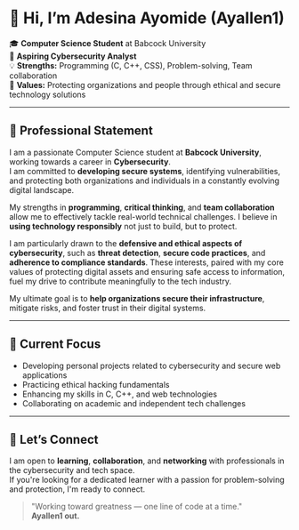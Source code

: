 # 👋 Hi, I’m Adesina Ayomide (Ayallen1)

🎓 **Computer Science Student** at Babcock University  
🔐 **Aspiring Cybersecurity Analyst**  
💡 **Strengths:** Programming (C, C++, CSS), Problem-solving, Team collaboration  
🎯 **Values:** Protecting organizations and people through ethical and secure technology solutions

---

## 🧾 Professional Statement

I am a passionate Computer Science student at **Babcock University**, working towards a career in **Cybersecurity**.  
I am committed to **developing secure systems**, identifying vulnerabilities, and protecting both organizations and individuals in a constantly evolving digital landscape.

My strengths in **programming**, **critical thinking**, and **team collaboration** allow me to effectively tackle real-world technical challenges. I believe in **using technology responsibly** not just to build, but to protect.

I am particularly drawn to the **defensive and ethical aspects of cybersecurity**, such as **threat detection**, **secure code practices**, and **adherence to compliance standards**. These interests, paired with my core values of protecting digital assets and ensuring safe access to information, fuel my drive to contribute meaningfully to the tech industry.

My ultimate goal is to **help organizations secure their infrastructure**, mitigate risks, and foster trust in their digital systems.

---

## 🚧 Current Focus

- Developing personal projects related to cybersecurity and secure web applications  
- Practicing ethical hacking fundamentals  
- Enhancing my skills in C, C++, and web technologies  
- Collaborating on academic and independent tech challenges

---

## 🤝 Let’s Connect

I am open to **learning**, **collaboration**, and **networking** with professionals in the cybersecurity and tech space.  
If you're looking for a dedicated learner with a passion for problem-solving and protection, I'm ready to connect.

> "Working toward greatness — one line of code at a time."  
> **Ayallen1 out.**
